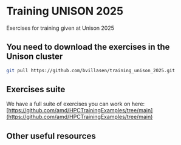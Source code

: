 # Training UNISON 2025
Exercises for training given at Unison 2025


## You need to download the exercises in the Unison cluster

```bash
git pull https://github.com/bvillasen/training_unison_2025.git
```

## Exercises suite

We have a full suite of exercises you can work on here: [https://github.com/amd/HPCTrainingExamples/tree/main](https://github.com/amd/HPCTrainingExamples/tree/main)

## Other useful resources 

